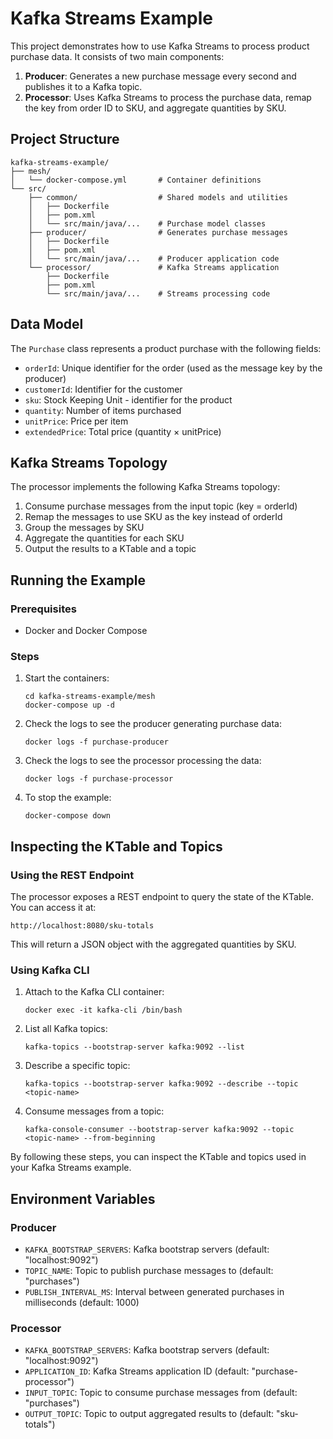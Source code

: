 # Kafka Streams Example

This project demonstrates how to use Kafka Streams to process product purchase data. It consists of two main components:

1. **Producer**: Generates a new purchase message every second and publishes it to a Kafka topic.
2. **Processor**: Uses Kafka Streams to process the purchase data, remap the key from order ID to SKU, and aggregate quantities by SKU.

## Project Structure

```
kafka-streams-example/
├── mesh/
│   └── docker-compose.yml       # Container definitions
└── src/
    ├── common/                  # Shared models and utilities
    │   ├── Dockerfile
    │   ├── pom.xml
    │   └── src/main/java/...    # Purchase model classes
    ├── producer/                # Generates purchase messages
    │   ├── Dockerfile
    │   ├── pom.xml
    │   └── src/main/java/...    # Producer application code
    └── processor/               # Kafka Streams application
        ├── Dockerfile
        ├── pom.xml
        └── src/main/java/...    # Streams processing code
```

## Data Model

The `Purchase` class represents a product purchase with the following fields:
- `orderId`: Unique identifier for the order (used as the message key by the producer)
- `customerId`: Identifier for the customer
- `sku`: Stock Keeping Unit - identifier for the product
- `quantity`: Number of items purchased
- `unitPrice`: Price per item
- `extendedPrice`: Total price (quantity × unitPrice)

## Kafka Streams Topology

The processor implements the following Kafka Streams topology:

1. Consume purchase messages from the input topic (key = orderId)
2. Remap the messages to use SKU as the key instead of orderId
3. Group the messages by SKU
4. Aggregate the quantities for each SKU
5. Output the results to a KTable and a topic

## Running the Example

### Prerequisites

- Docker and Docker Compose

### Steps

1. Start the containers:
   ```
   cd kafka-streams-example/mesh
   docker-compose up -d
   ```

2. Check the logs to see the producer generating purchase data:
   ```
   docker logs -f purchase-producer
   ```

3. Check the logs to see the processor processing the data:
   ```
   docker logs -f purchase-processor
   ```

4. To stop the example:
   ```
   docker-compose down
   ```

## Inspecting the KTable and Topics

### Using the REST Endpoint

The processor exposes a REST endpoint to query the state of the KTable. You can access it at:

```
http://localhost:8080/sku-totals
```

This will return a JSON object with the aggregated quantities by SKU.

### Using Kafka CLI

1. Attach to the Kafka CLI container:
   ```
   docker exec -it kafka-cli /bin/bash
   ```

2. List all Kafka topics:
   ```
   kafka-topics --bootstrap-server kafka:9092 --list
   ```

3. Describe a specific topic:
   ```
   kafka-topics --bootstrap-server kafka:9092 --describe --topic <topic-name>
   ```

4. Consume messages from a topic:
   ```
   kafka-console-consumer --bootstrap-server kafka:9092 --topic <topic-name> --from-beginning
   ```

By following these steps, you can inspect the KTable and topics used in your Kafka Streams example.

## Environment Variables

### Producer
- `KAFKA_BOOTSTRAP_SERVERS`: Kafka bootstrap servers (default: "localhost:9092")
- `TOPIC_NAME`: Topic to publish purchase messages to (default: "purchases")
- `PUBLISH_INTERVAL_MS`: Interval between generated purchases in milliseconds (default: 1000)

### Processor
- `KAFKA_BOOTSTRAP_SERVERS`: Kafka bootstrap servers (default: "localhost:9092")
- `APPLICATION_ID`: Kafka Streams application ID (default: "purchase-processor")
- `INPUT_TOPIC`: Topic to consume purchase messages from (default: "purchases")
- `OUTPUT_TOPIC`: Topic to output aggregated results to (default: "sku-totals")
